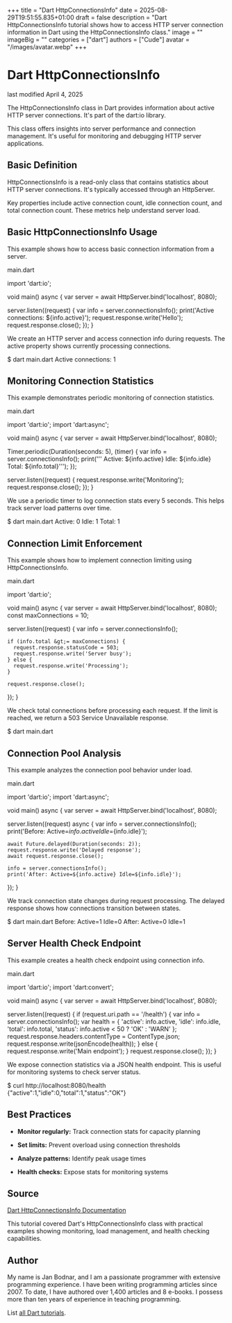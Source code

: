 +++
title = "Dart HttpConnectionsInfo"
date = 2025-08-29T19:51:55.835+01:00
draft = false
description = "Dart HttpConnectionsInfo tutorial shows how to access HTTP server connection information in Dart using the HttpConnectionsInfo class."
image = ""
imageBig = ""
categories = ["dart"]
authors = ["Cude"]
avatar = "/images/avatar.webp"
+++

# Dart HttpConnectionsInfo

last modified April 4, 2025

The HttpConnectionsInfo class in Dart provides information about
active HTTP server connections. It's part of the dart:io library.

This class offers insights into server performance and connection management.
It's useful for monitoring and debugging HTTP server applications.

## Basic Definition

HttpConnectionsInfo is a read-only class that contains statistics
about HTTP server connections. It's typically accessed through an HttpServer.

Key properties include active connection count, idle connection count, and
total connection count. These metrics help understand server load.

## Basic HttpConnectionsInfo Usage

This example shows how to access basic connection information from a server.

main.dart
  

import 'dart:io';

void main() async {
  var server = await HttpServer.bind('localhost', 8080);
  
  server.listen((request) {
    var info = server.connectionsInfo();
    print('Active connections: ${info.active}');
    request.response.write('Hello');
    request.response.close();
  });
}

We create an HTTP server and access connection info during requests.
The active property shows currently processing connections.

$ dart main.dart
Active connections: 1

## Monitoring Connection Statistics

This example demonstrates periodic monitoring of connection statistics.

main.dart
  

import 'dart:io';
import 'dart:async';

void main() async {
  var server = await HttpServer.bind('localhost', 8080);
  
  Timer.periodic(Duration(seconds: 5), (timer) {
    var info = server.connectionsInfo();
    print('''
    Active: ${info.active}
    Idle: ${info.idle}
    Total: ${info.total}''');
  });
  
  server.listen((request) {
    request.response.write('Monitoring');
    request.response.close();
  });
}

We use a periodic timer to log connection stats every 5 seconds.
This helps track server load patterns over time.

$ dart main.dart
    Active: 0
    Idle: 1
    Total: 1

## Connection Limit Enforcement

This example shows how to implement connection limiting using HttpConnectionsInfo.

main.dart
  

import 'dart:io';

void main() async {
  var server = await HttpServer.bind('localhost', 8080);
  const maxConnections = 10;
  
  server.listen((request) {
    var info = server.connectionsInfo();
    
    if (info.total &gt;= maxConnections) {
      request.response.statusCode = 503;
      request.response.write('Server busy');
    } else {
      request.response.write('Processing');
    }
    
    request.response.close();
  });
}

We check total connections before processing each request.
If the limit is reached, we return a 503 Service Unavailable response.

$ dart main.dart

## Connection Pool Analysis

This example analyzes the connection pool behavior under load.

main.dart
  

import 'dart:io';
import 'dart:async';

void main() async {
  var server = await HttpServer.bind('localhost', 8080);
  
  server.listen((request) async {
    var info = server.connectionsInfo();
    print('Before: Active=${info.active} Idle=${info.idle}');
    
    await Future.delayed(Duration(seconds: 2));
    request.response.write('Delayed response');
    await request.response.close();
    
    info = server.connectionsInfo();
    print('After: Active=${info.active} Idle=${info.idle}');
  });
}

We track connection state changes during request processing.
The delayed response shows how connections transition between states.

$ dart main.dart
Before: Active=1 Idle=0
After: Active=0 Idle=1

## Server Health Check Endpoint

This example creates a health check endpoint using connection info.

main.dart
  

import 'dart:io';
import 'dart:convert';

void main() async {
  var server = await HttpServer.bind('localhost', 8080);
  
  server.listen((request) {
    if (request.uri.path == '/health') {
      var info = server.connectionsInfo();
      var health = {
        'active': info.active,
        'idle': info.idle,
        'total': info.total,
        'status': info.active &lt; 50 ? 'OK' : 'WARN'
      };
      request.response.headers.contentType = ContentType.json;
      request.response.write(jsonEncode(health));
    } else {
      request.response.write('Main endpoint');
    }
    request.response.close();
  });
}

We expose connection statistics via a JSON health endpoint.
This is useful for monitoring systems to check server status.

$ curl http://localhost:8080/health
{"active":1,"idle":0,"total":1,"status":"OK"}

## Best Practices

- **Monitor regularly:** Track connection stats for capacity planning

- **Set limits:** Prevent overload using connection thresholds

- **Analyze patterns:** Identify peak usage times

- **Health checks:** Expose stats for monitoring systems

## Source

[Dart HttpConnectionsInfo Documentation](https://api.dart.dev/stable/dart-io/HttpConnectionsInfo-class.html)

This tutorial covered Dart's HttpConnectionsInfo class with practical examples
showing monitoring, load management, and health checking capabilities.

## Author

My name is Jan Bodnar, and I am a passionate programmer with extensive
programming experience. I have been writing programming articles since 2007.
To date, I have authored over 1,400 articles and 8 e-books. I possess more
than ten years of experience in teaching programming.

List [all Dart tutorials](/dart/).